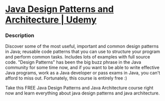 # [Java Design Patterns and Architecture | Udemy](https://www.udemy.com/java-design-patterns-tutorial/learn/v4/overview)

### Description
Discover some of the most useful, important and common design patterns in Java; reusable code patterns that you can use to structure your program and perform common tasks. Includes lots of examples with full source code. "Design Patterns" has been the big buzz phrase in the Java community for some time now, and if you want to be able to write effective Java programs, work as a Java developer or pass exams in Java, you can't afford to miss out. Fortunately, this course is entirely free :)

Take this FREE Java Design Patterns and Java Architecture course right now and learn everything about java design patterns and java architecture.
